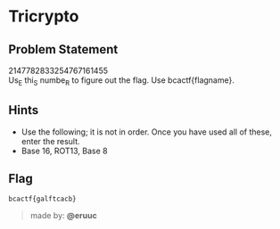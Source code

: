 # Tricrypto

## Problem Statement
2147782833254767161455  
Us<sub>E</sub> thi<sub>S</sub> numbe<sub>R</sub> to figure out the flag. Use bcactf{flagname}.

## Hints
* Use the following; it is not in order. Once you have used all of these, enter the result.
* Base 16, ROT13, Base 8

## Flag
`bcactf{galftcacb}`

> made by: **@eruuc**
